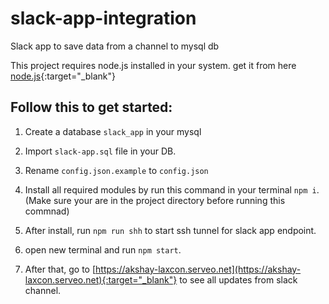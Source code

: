 # slack-app-integration
Slack app to save data from a channel to mysql db

This project requires node.js installed in your system. get it from here [node.js](http://nodejs.org){:target="_blank"}

## Follow this to get started:

1. Create a database `slack_app` in your mysql

2. Import `slack-app.sql` file in your DB.

3. Rename `config.json.example` to `config.json`

4. Install all required modules by run this command in your terminal `npm i`. (Make sure your are in  the project directory before running this commnad)

5. After install, run `npm run shh` to start ssh tunnel for slack app endpoint.

6. open new terminal and run `npm start`.

7. After that, go to [https://akshay-laxcon.serveo.net](https://akshay-laxcon.serveo.net){:target="_blank"} to see all updates from slack channel.

